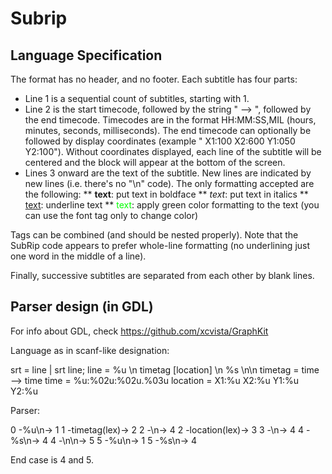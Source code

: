 Subrip
======

Language Specification
----------------------

The format has no header, and no footer. Each subtitle has four parts:
* Line 1 is a sequential count of subtitles, starting with 1.
* Line 2 is the start timecode, followed by the string " --> ", followed by the end timecode. Timecodes are in the format HH:MM:SS,MIL (hours, minutes, seconds, milliseconds). The end timecode can optionally be followed by display coordinates (example " X1:100 X2:600 Y1:050 Y2:100"). Without coordinates displayed, each line of the subtitle will be centered and the block will appear at the bottom of the screen.
* Lines 3 onward are the text of the subtitle. New lines are indicated by new lines (i.e. there's no "\n" code). The only formatting accepted are the following:
** <b>text</b>: put text in boldface
** <i>text</i>: put text in italics
** <u>text</u>: underline text
** <font color="#00ff00">text</font>: apply green color formatting to the text (you can use the font tag only to change color)

Tags can be combined (and should be nested properly). Note that the SubRip code appears to prefer whole-line formatting (no underlining just one word in the middle of a line).

Finally, successive subtitles are separated from each other by blank lines.

Parser design (in GDL)
----------------------

For info about GDL, check <https://github.com/xcvista/GraphKit>

Language as in scanf-like designation:

srt = line | srt line;
line = %u \n timetag [location] \n %s \n\n
timetag = time --> time
time = %u:%02u:%02u.%03u
location = X1:%u X2:%u Y1:%u Y2:%u

Parser:

0 -%u\n-> 1
1 -timetag(lex)-> 2
2 -\n-> 4
2 -location(lex)-> 3
3 -\n-> 4
4 -%s\n-> 4
4 -\n\n-> 5
5 -%u\n-> 1
5 -%s\n-> 4

End case is 4 and 5.
